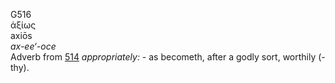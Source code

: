 <body>
  <p>G516<br>  ἀξίως  <br> axiōs  <br><i>ax-ee‘-oce </i><br>Adverb from <a href="g0514.htm">514</a>  <i>appropriately:</i> - as becometh, after a godly sort, worthily (-thy).<br></p>
 </body>